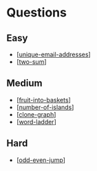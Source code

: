 # Questions

## Easy
* [[unique-email-addresses]]
* [[two-sum]]


## Medium
* [[fruit-into-baskets]]
* [[number-of-islands]]
* [[clone-graph]]
* [[word-ladder]]


## Hard
* [[odd-even-jump]]


[//begin]: # "Autogenerated link references for markdown compatibility"
[unique-email-addresses]: unique-email-addresses "unique-email-addresses"
[two-sum]: two-sum "two-sum"
[fruit-into-baskets]: fruit-into-baskets "fruit-into-baskets"
[number-of-islands]: number-of-islands "number-of-islands"
[clone-graph]: clone-graph "clone-graph"
[word-ladder]: word-ladder "word-ladder"
[odd-even-jump]: odd-even-jump "odd-even-jump"
[//end]: # "Autogenerated link references"
